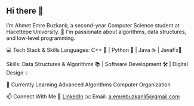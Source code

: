 ## Hi there 👋

I’m Ahmet Emre Buzkanlı, a second-year Computer Science student at Hacettepe University. 🚀
I'm passionate about algorithms, data structures, and low-level programming.

💻 Tech Stack & Skills
Languages: C++ 🔵 | Python 🐍 | Java ☕ | JavaFx🎨


Skills: Data Structures & Algorithms 📚 | Software Development 🛠 | Digital Design 💡


🌱 Currently Learning
Advanced Algorithms
Computer Organization


📫 Connect With Me
💼 [LinkedIn](www.linkedin.com/in/ahmet-emre-buzkanlı-65a21a34b)
✉️ Email: a.emrebuzkanli5@gmail.com
